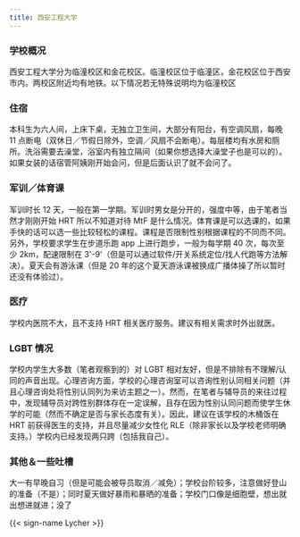 ```yaml
---
title: 西安工程大学
---
```


### 学校概况

西安工程大学分为临潼校区和金花校区。临潼校区位于临潼区，金花校区位于西安市内。两校区附近均有地铁。以下情况若无特殊说明均为临潼校区

### 住宿

本科生为六人间，上床下桌，无独立卫生间，大部分有阳台，有空调风扇，每晚 11 点断电（双休日／节假日除外，空调／风扇不会断电）。每层楼均有水房和厕所。洗浴需要去澡堂，浴室内有独立隔间（如果你想选择大澡堂子也是可以的）。如果女装的话宿管阿姨刚开始会问，但是后面认识了就不会问了。

### 军训／体育课

军训时长 12 天，一般在第一学期。军训时男女是分开的，强度中等，由于笔者当然才刚刚开始 HRT 所以不知道对待 MtF 是什么情况。体育课是可以选课的，如果手快的话可以选一些比较轻松的课程。课程是否限制性别根据课程的不同而不同。另外，学校要求学生在步道乐跑 app 上进行跑步，一般为每学期 40 次，每次至少 2km，配速限制在 3'-9'（但是可以通过软件/开关系统定位/找人代跑等方法解决）。夏天会有游泳课（但是 20 年的这个夏天游泳课被换成广播体操了所以暂时还没有体验过）。

### 医疗

学校内医院不大，且不支持 HRT 相关医疗服务。建议有相关需求时外出就医。

### LGBT 情况

学校内学生大多数（笔者观察到的）对 LGBT 相对友好，但是不排除有不理解/认同的声音出现。心理咨询方面，学校的心理咨询室可以咨询性别认同相关问题（并且心理咨询处将性别认同列为来访主题之一）。然而，在笔者与辅导员的来往过程中，发现辅导员对跨性别群体存在一定误解，且存在因为性别认同问题而使学生休学的可能（然而不确定是否与家长态度有关）。因此，建议在该学校的木桶饭在 HRT 前获得医生的支持，并且尽量减少女性化 RLE（除非家长以及学校老师明确支持。）学校内已经发现两只跨（包括我自己）。

### 其他＆一些吐槽

大一有早晚自习（但是可能会被导员取消／减免）；学校台阶较多，注意做好登山的准备（不是）；同时夏天做好暴雨和暴晒的准备；学校门口像是细胞壁，想出就出想进就进；没了

{{< sign-name Lycher >}}
